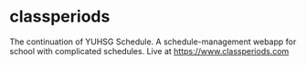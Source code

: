 # classperiods
The continuation of YUHSG Schedule.
A schedule-management webapp for school with complicated schedules.
Live at https://www.classperiods.com